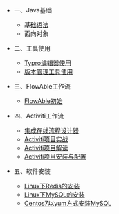 - 一、Java基础
  - [基础语法](01.Java基础/1.Java语法.md)
  - 面向对象
  
- 二、工具使用
  - [Typro编辑器使用](02.工具使用/1.Typro使用教程.md)
  - [版本管理工具使用](02.工具使用/2.版本管理工具使用.md)

- 三、FlowAble工作流
  - [FlowAble初始](03.Flowable工作流/1.FlowAble初始.md)
- 四、Activiti工作流
  - [集成在线流程设计器](04.Activiti工作流/1.SpringBoot整合Activiti在线设计器.md)   
  - [Activiti项目实战](04.Activiti工作流/2.SpringBoot整合Activiti项目实战.md)
  - [Activiti项目解读](04.Activiti工作流/3.SunnyActiviti项目解读.md)
  - [Activiti项目安装与配置](04.Activiti工作流/4.SunnyActiviti项目安装与配置.md)
- 五、软件安装
  - [Linux下Redis的安装](05.软件安装/1.Linux下Redis的安装与配置.md)   
  - [Linux下MySQL的安装](05.软件安装/2.Linux下MySQL5.7的安装与配置.md)
  - [Centos7以yum方式安装MySQL](05.软件安装/3.Centos7以yum方式安装MySQL.md)




